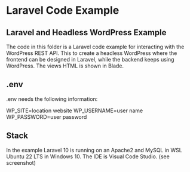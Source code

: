 # Laravel Code Example

## Laravel and Headless WordPress Example

The code in this folder is a Laravel code example for interacting with the WordPress REST API. 
This to create a headless WordPress where the frontend can be designed in Laravel, while the backend keeps using WordPress. The views HTML is shown in Blade.

## .env

.env needs the following information: 

WP_SITE=location website
WP_USERNAME=user name
WP_PASSWORD=user password

## Stack

In the example Laravel 10 is running on an Apache2 and MySQL in WSL Ubuntu 22 LTS in Windows 10. 
The IDE is Visual Code Studio. (see screenshot)

